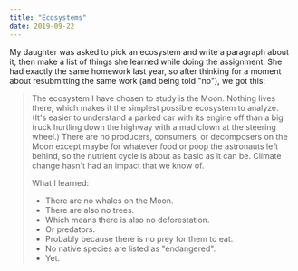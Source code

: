 ```yaml
---
title: "Ecosystems"
date: 2019-09-22
---
```


My daughter was asked to pick an ecosystem and write a paragraph about it,
then make a list of things she learned while doing the assignment.
She had exactly the same homework last year,
so after thinking for a moment about resubmitting the same work (and being told "no"),
we got this:

> The ecosystem I have chosen to study is the Moon.
> Nothing lives there,
> which makes it the simplest possible ecosystem to analyze.
> (It's easier to understand a parked car with its engine off
> than a big truck hurtling down the highway with a mad clown at the steering wheel.)
> There are no producers, consumers, or decomposers on the Moon
> except maybe for whatever food or poop the astronauts left behind,
> so the nutrient cycle is about as basic as it can be.
> Climate change hasn't had an impact that we know of.
>
> What I learned:
>
> -   There are no whales on the Moon.
> -   There are also no trees.
> -   Which means there is also no deforestation.
> -   Or predators.
> -   Probably because there is no prey for them to eat.
> -   No native species are listed as "endangered".
> -   Yet.

